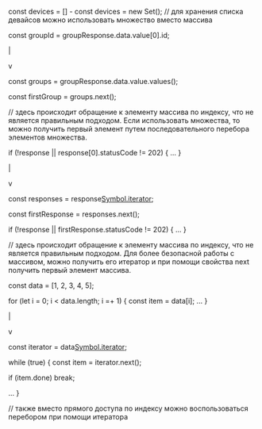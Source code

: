 const devices = [] - const devices = new Set(); // для хранения списка девайсов можно использовать множество вместо массива

const groupId = groupResponse.data.value[0].id; 

|

v

const groups = groupResponse.data.value.values();

const firstGroup = groups.next();

// здесь происходит обращение к элементу массива по индексу, что не является правильным подходом. Если использовать множества, то можно получить первый элемент путем последовательного перебора элементов множества.

if (!response || response[0].statusCode != 202) {
    ...
}

|

v

const responses = response[Symbol.iterator]();

const firstResponse = responses.next();

if (!response || firstResponse.statusCode != 202) {
    ...
}

// здесь происходит обращение к элементу массива по индексу, что не является правильным подходом. Для более безопасной работы с массивом, можно получить его итератор и при помощи свойства next получить первый элемент массива.

const data = [1, 2, 3, 4, 5];

for (let i = 0; i < data.length; i =+ 1) {
    const item = data[i];
    ...
}

|

v

const iterator = data[Symbol.iterator]();

while (true) {
  const item = iterator.next();

  if (item.done) break;

  ...
}

// также вместо прямого доступа по индексу можно воспользоваться перебором при помощи итератора
